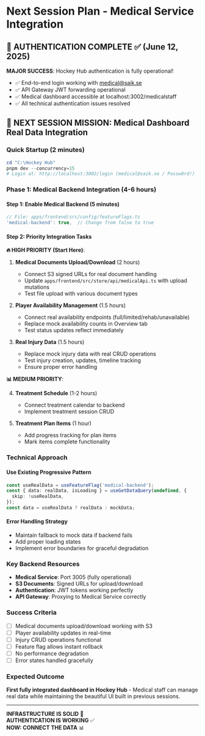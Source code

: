 # Next Session Plan - Medical Service Integration

## 🎉 AUTHENTICATION COMPLETE ✅ (June 12, 2025)

**MAJOR SUCCESS**: Hockey Hub authentication is fully operational!
- ✅ End-to-end login working with medical@saik.se  
- ✅ API Gateway JWT forwarding operational
- ✅ Medical dashboard accessible at localhost:3002/medicalstaff
- ✅ All technical authentication issues resolved

## 🎯 NEXT SESSION MISSION: Medical Dashboard Real Data Integration

### Quick Startup (2 minutes)
```powershell
cd "C:\Hockey Hub"
pnpm dev --concurrency=15
# Login at: http://localhost:3002/login (medical@saik.se / Passw0rd!)
```

### Phase 1: Medical Backend Integration (4-6 hours)

#### Step 1: Enable Medical Backend (5 minutes)
```typescript
// File: apps/frontend/src/config/featureFlags.ts
'medical-backend': true,  // Change from false to true
```

#### Step 2: Priority Integration Tasks

**🔥 HIGH PRIORITY (Start Here)**:

1. **Medical Documents Upload/Download** (2 hours)
   - Connect S3 signed URLs for real document handling
   - Update `apps/frontend/src/store/api/medicalApi.ts` with upload mutations
   - Test file upload with various document types

2. **Player Availability Management** (1.5 hours)
   - Connect real availability endpoints (full/limited/rehab/unavailable)
   - Replace mock availability counts in Overview tab
   - Test status updates reflect immediately

3. **Real Injury Data** (1.5 hours) 
   - Replace mock injury data with real CRUD operations
   - Test injury creation, updates, timeline tracking
   - Ensure proper error handling

**📊 MEDIUM PRIORITY**:

4. **Treatment Schedule** (1-2 hours)
   - Connect treatment calendar to backend
   - Implement treatment session CRUD

5. **Treatment Plan Items** (1 hour)
   - Add progress tracking for plan items
   - Mark items complete functionality

### Technical Approach

#### Use Existing Progressive Pattern
```typescript
const useRealData = useFeatureFlag('medical-backend');
const { data: realData, isLoading } = useGetDataQuery(undefined, {
  skip: !useRealData,
});
const data = useRealData ? realData : mockData;
```

#### Error Handling Strategy
- Maintain fallback to mock data if backend fails
- Add proper loading states  
- Implement error boundaries for graceful degradation

### Key Backend Resources
- **Medical Service**: Port 3005 (fully operational)
- **S3 Documents**: Signed URLs for upload/download
- **Authentication**: JWT tokens working perfectly
- **API Gateway**: Proxying to Medical Service correctly

### Success Criteria
- [ ] Medical documents upload/download working with S3
- [ ] Player availability updates in real-time
- [ ] Injury CRUD operations functional  
- [ ] Feature flag allows instant rollback
- [ ] No performance degradation
- [ ] Error states handled gracefully

### Expected Outcome
**First fully integrated dashboard in Hockey Hub** - Medical staff can manage real data while maintaining the beautiful UI built in previous sessions.

---

**INFRASTRUCTURE IS SOLID** 🚀  
**AUTHENTICATION IS WORKING** ✅  
**NOW: CONNECT THE DATA** 📊 